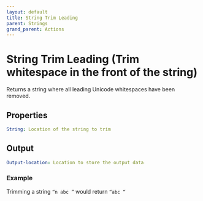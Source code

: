 ```yaml
---
layout: default
title: String Trim Leading
parent: Strings
grand_parent: Actions
---
```

# String Trim Leading (Trim whitespace in the front of the string)
Returns a string where all leading Unicode whitespaces have been removed.

## Properties
```yaml
String: Location of the string to trim
```

## Output
```yaml
Output-location: Location to store the output data
```

### Example
Trimming a string `“n abc ”` would return `“abc “`
